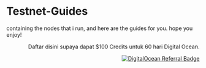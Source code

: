 # Testnet-Guides
containing the nodes that i run, and here are the guides for you. hope you enjoy!




<p align="right">Daftar disini supaya dapat $100 Credits untuk 60 hari Digital Ocean.</p>
<p align="right"><a href="https://www.digitalocean.com/?refcode=3e669f831302&utm_campaign=Referral_Invite&utm_medium=Referral_Program&utm_source=badge"><img src="https://web-platforms.sfo2.digitaloceanspaces.com/WWW/Badge%202.svg" alt="DigitalOcean Referral Badge" /></a></p>

